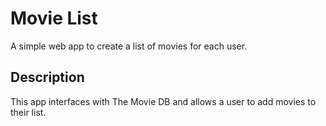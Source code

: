# Movie List

A simple web app to create a list of movies for each user.


## Description

This app interfaces with The Movie DB and allows a user to add movies to their list. 
